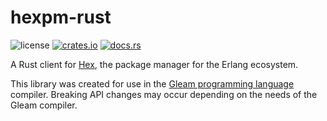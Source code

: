 # hexpm-rust

![license](https://img.shields.io/crates/l/hexpm.svg)
[![crates.io](https://img.shields.io/crates/v/hexpm.svg?logo=rust)][crates]
[![docs.rs](https://img.shields.io/badge/docs.rs-hexpm-blue)][docs]

A Rust client for [Hex][hex], the package manager for the Erlang ecosystem.

This library was created for use in the [Gleam programming language][gleam]
compiler. Breaking API changes may occur depending on the needs of the Gleam
compiler.

[hex]: https://hex.pm/
[gleam]: https://gleam.run/
[crates]: https://crates.io/crates/hexpm
[docs]: https://docs.rs/hexpm
